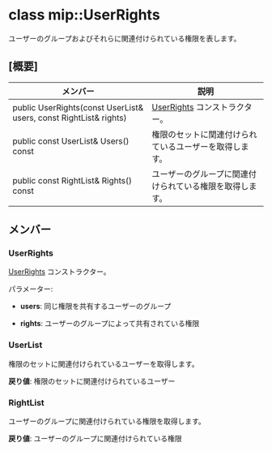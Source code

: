 # <a name="class-mipuserrights"></a>class mip::UserRights 
ユーザーのグループおよびそれらに関連付けられている権限を表します。
  
## <a name="summary"></a>[概要]
 メンバー                        | 説明                                
--------------------------------|---------------------------------------------
 public UserRights(const UserList& users, const RightList& rights)  |  [UserRights](class_mip_userrights.md) コンストラクター。
 public const UserList& Users() const  |  権限のセットに関連付けられているユーザーを取得します。
 public const RightList& Rights() const  |  ユーザーのグループに関連付けられている権限を取得します。
  
## <a name="members"></a>メンバー
  
### <a name="userrights"></a>UserRights
[UserRights](class_mip_userrights.md) コンストラクター。

パラメーター:  
* **users**: 同じ権限を共有するユーザーのグループ 


* **rights**: ユーザーのグループによって共有されている権限


  
### <a name="userlist"></a>UserList
権限のセットに関連付けられているユーザーを取得します。

  
**戻り値**: 権限のセットに関連付けられているユーザー
  
### <a name="rightlist"></a>RightList
ユーザーのグループに関連付けられている権限を取得します。

  
**戻り値**: ユーザーのグループに関連付けられている権限